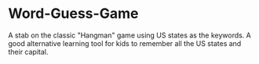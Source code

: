 # Word-Guess-Game
A stab on the classic "Hangman" game using US states as the keywords. A good alternative learning tool for kids to remember all the US states and their capital.
